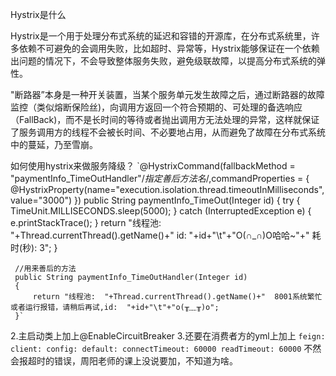 Hystrix是什么

Hystrix是一个用于处理分布式系统的延迟和容错的开源库，在分布式系统里，许多依赖不可避免的会调用失败，比如超时、异常等，Hystrix能够保证在一个依赖出问题的情况下，不会导致整体服务失败，避免级联故障，以提高分布式系统的弹性。

"断路器”本身是一种开关装置，当某个服务单元发生故障之后，通过断路器的故障监控（类似熔断保险丝)，向调用方返回一个符合预期的、可处理的备选响应（FallBack)，而不是长时间的等待或者抛出调用方无法处理的异常，这样就保证了服务调用方的线程不会被长时间、不必要地占用，从而避免了故障在分布式系统中的蔓延，乃至雪崩。

如何使用hystrix来做服务降级？
`@HystrixCommand(fallbackMethod = "paymentInfo_TimeOutHandler"/*指定善后方法名*/,commandProperties = {
             @HystrixProperty(name="execution.isolation.thread.timeoutInMilliseconds",value="3000")
     })
     public String paymentInfo_TimeOut(Integer id)
     {
         try { TimeUnit.MILLISECONDS.sleep(5000); } catch (InterruptedException e) { e.printStackTrace(); }
         return "线程池:  "+Thread.currentThread().getName()+" id:  "+id+"\t"+"O(∩_∩)O哈哈~"+"  耗时(秒): 3";
     }
 
     //用来善后的方法
     public String paymentInfo_TimeOutHandler(Integer id)
     {
         return "线程池:  "+Thread.currentThread().getName()+"  8001系统繁忙或者运行报错，请稍后再试,id:  "+id+"\t"+"o(╥﹏╥)o";
     }`
2.主启动类上加上@EnableCircuitBreaker
3.还要在消费者方的yml上加上
`feign:
   client:
     config:
       default:
         connectTimeout: 60000
         readTimeout: 60000`
不然会报超时的错误，周阳老师的课上没说要加，不知道为啥。